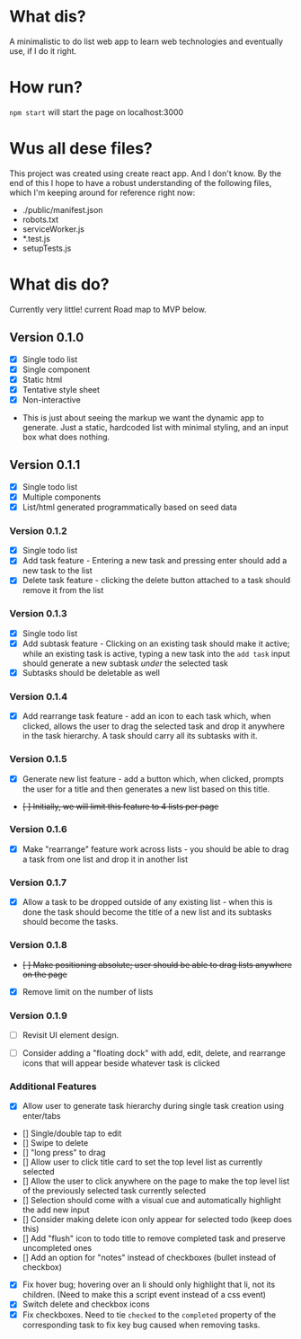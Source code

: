 # What dis?

A minimalistic to do list web app to learn web technologies and eventually use, if I do it right.

# How run?

`npm start` will start the page on localhost:3000

# Wus all dese files?

This project was created using create react app. And I don't know. By the end of this I hope to have a robust understanding of the following files, which I'm keeping around for reference right now:

- ./public/manifest.json
- robots.txt
- serviceWorker.js
- *.test.js
- setupTests.js

# What dis do?

Currently very little! current Road map to MVP below. 

## Version 0.1.0

- [X] Single todo list
- [X] Single component
- [X] Static html
- [X] Tentative style sheet
- [X] Non-interactive
- This is just about seeing the markup we want the dynamic app to generate. Just a static, hardcoded list with minimal styling, and an input box what does nothing.

## Version 0.1.1

- [X] Single todo list
- [X] Multiple components
- [X] List/html generated programmatically based on seed data

### Version 0.1.2

- [X] Single todo list
- [X] Add task feature - Entering a new task and pressing enter should add a new task to the list
- [X] Delete task feature - clicking the delete button attached to a task should remove it from the list

### Version 0.1.3

- [X] Single todo list
- [X] Add subtask feature - Clicking on an existing task should make it active; while an existing task is active, typing a new task into the `add task` input should generate a new subtask *under* the selected task
- [X] Subtasks should be deletable as well

### Version 0.1.4

- [X] Add rearrange task feature - add an icon to each task which, when clicked, allows the user to drag the selected task and drop it anywhere in the task hierarchy. A task should carry all its subtasks with it.

### Version 0.1.5

- [X] Generate new list feature - add a button which, when clicked, prompts the user for a title and then generates a new list based on this title.
- ~~[ ] Initially, we will limit this feature to 4 lists per page~~

### Version 0.1.6

- [X] Make "rearrange" feature work across lists - you should be able to drag a task from one list and drop it in another list

### Version 0.1.7

- [X] Allow a task to be dropped outside of any existing list - when this is done the task should become the title of a new list and its subtasks should become the tasks.

### Version 0.1.8

- ~~[ ] Make positioning absolute; user should be able to drag lists anywhere on the page~~
- [X] Remove limit on the number of lists

### Version 0.1.9

- [ ] Revisit UI element design.
- [ ] Consider adding a "floating dock" with add, edit, delete, and rearrange icons that will appear beside whatever task is clicked


### Additional Features

- [X] Allow user to generate task hierarchy during single task creation using enter/tabs
- [] Single/double tap to edit
- [] Swipe to delete
- [] "long press" to drag
- [] Allow user to click title card to set the top level list as currently selected
- [] Allow the user to click anywhere on the page to make the top level list of the previously selected task currently selected
- [] Selection should come with a visual cue and automatically highlight the add new input
- [] Consider making delete icon only appear for selected todo (keep does this)
- [] Add "flush" icon to todo title to remove completed task and preserve uncompleted ones
- [] Add an option for "notes" instead of checkboxes (bullet instead of checkbox)
- [X] Fix hover bug; hovering over an li should only highlight that li, not its children. (Need to make this a script event instead of a css event)
- [X] Switch delete and checkbox icons
- [X] Fix checkboxes. Need to tie `checked` to the `completed` property of the corresponding task to fix key bug caused when removing tasks.